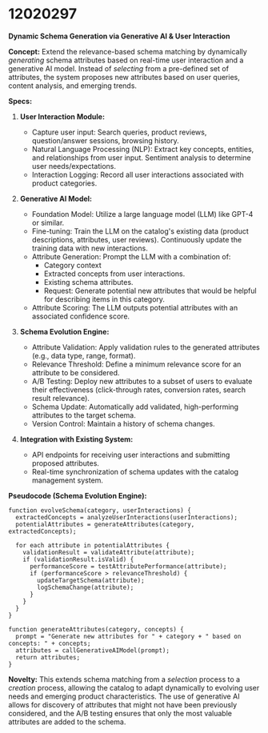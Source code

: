 # 12020297

**Dynamic Schema Generation via Generative AI & User Interaction**

**Concept:** Extend the relevance-based schema matching by dynamically *generating* schema attributes based on real-time user interaction and a generative AI model. Instead of *selecting* from a pre-defined set of attributes, the system proposes new attributes based on user queries, content analysis, and emerging trends.

**Specs:**

1.  **User Interaction Module:**
    *   Capture user input: Search queries, product reviews, question/answer sessions, browsing history.
    *   Natural Language Processing (NLP): Extract key concepts, entities, and relationships from user input. Sentiment analysis to determine user needs/expectations.
    *   Interaction Logging: Record all user interactions associated with product categories.

2.  **Generative AI Model:**
    *   Foundation Model: Utilize a large language model (LLM) like GPT-4 or similar.
    *   Fine-tuning: Train the LLM on the catalog's existing data (product descriptions, attributes, user reviews). Continuously update the training data with new interactions.
    *   Attribute Generation: Prompt the LLM with a combination of:
        *   Category context
        *   Extracted concepts from user interactions.
        *   Existing schema attributes.
        *   Request: Generate potential new attributes that would be helpful for describing items in this category.
    *   Attribute Scoring:  The LLM outputs potential attributes with an associated confidence score.

3.  **Schema Evolution Engine:**
    *   Attribute Validation: Apply validation rules to the generated attributes (e.g., data type, range, format).
    *   Relevance Threshold: Define a minimum relevance score for an attribute to be considered.
    *   A/B Testing: Deploy new attributes to a subset of users to evaluate their effectiveness (click-through rates, conversion rates, search result relevance).
    *   Schema Update: Automatically add validated, high-performing attributes to the target schema.
    *   Version Control: Maintain a history of schema changes.

4.  **Integration with Existing System:**
    *   API endpoints for receiving user interactions and submitting proposed attributes.
    *   Real-time synchronization of schema updates with the catalog management system.

**Pseudocode (Schema Evolution Engine):**

```
function evolveSchema(category, userInteractions) {
  extractedConcepts = analyzeUserInteractions(userInteractions);
  potentialAttributes = generateAttributes(category, extractedConcepts);

  for each attribute in potentialAttributes {
    validationResult = validateAttribute(attribute);
    if (validationResult.isValid) {
      performanceScore = testAttributePerformance(attribute);
      if (performanceScore > relevanceThreshold) {
        updateTargetSchema(attribute);
        logSchemaChange(attribute);
      }
    }
  }
}

function generateAttributes(category, concepts) {
  prompt = "Generate new attributes for " + category + " based on concepts: " + concepts;
  attributes = callGenerativeAIModel(prompt);
  return attributes;
}
```

**Novelty:** This extends schema matching from a *selection* process to a *creation* process, allowing the catalog to adapt dynamically to evolving user needs and emerging product characteristics. The use of generative AI allows for discovery of attributes that might not have been previously considered, and the A/B testing ensures that only the most valuable attributes are added to the schema.